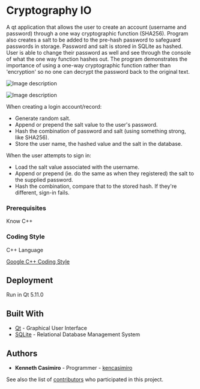 # Cryptography IO
A qt application that allows the user to create an account (username and password) through a one way cryptographic function (SHA256). Program also creates a salt to be added to the pre-hash password to safeguard passwords in storage. Password and salt is stored in SQLite as hashed. User is able to change their password as well and see through the console of what the one way function hashes out. The program demonstrates the importance of using a one-way cryptographic function rather than 'encryption' so no one can decrypt the password back to the original text.

![Image description](https://github.com/kencasimiro/CryptographyIO/blob/master/Application%20Screenshots/Screen%20Shot%202019-01-13%20at%204.31.57%20AM.png)

![Image description](https://github.com/kencasimiro/cryptographyIO/blob/master/Application%20Screenshots/Screen%20Shot%202019-01-13%20at%204.32.50%20AM.png)

When creating a login account/record:
- Generate random salt.
- Append or prepend the salt value to the user's password.
- Hash the combination of password and salt (using something strong, like SHA256).
- Store the user name, the hashed value and the salt in the database.

When the user attempts to sign in:
- Load the salt value associated with the username.
- Append or prepend (ie. do the same as when they registered) the salt to the supplied password.
- Hash the combination, compare that to the stored hash. If they're different, sign-in fails.

### Prerequisites

Know C++

### Coding Style

C++ Language

[Google C++ Coding Style](https://google.github.io/styleguide/cppguide.html)

## Deployment

Run in Qt 5.11.0

## Built With

* [Qt](https://www.qt.io) - Graphical User Interface
* [SQLite](https://www.sqlite.org/index.html) - Relational Database Management System

## Authors

* **Kenneth Casimiro** - Programmer - [kencasimiro](https://github.com/kencasimiro)

See also the list of [contributors](https://github.com/boolenciaga/CryptographyIO/graphs/contributors) who participated in this project.
